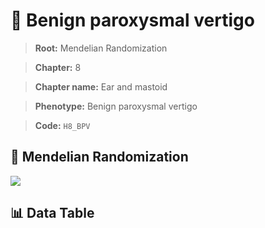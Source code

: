 # 🧪 Benign paroxysmal vertigo

> **Root:** Mendelian Randomization

> **Chapter:** 8  

> **Chapter name:** Ear and mastoid

> **Phenotype:** Benign paroxysmal vertigo  

> **Code:** `H8_BPV`

## 🧬 Mendelian Randomization  

<img src="/MR/Figures/Forward/H8_BPV.png"/>

## 📊 Data Table

<CsvTableMRF src="/MR_Data/Forward/H8_BPV.csv"/>
